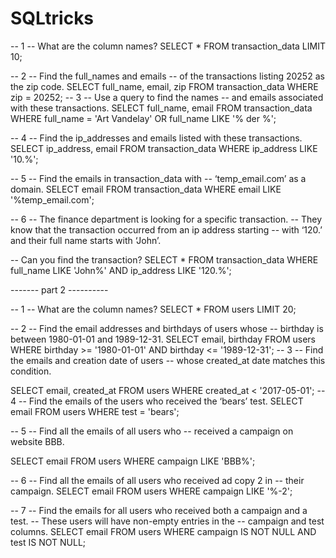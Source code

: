 # SQLtricks

-- 1
-- What are the column names?
SELECT *
FROM transaction_data
LIMIT 10;

-- 2
-- Find the full_names and emails
-- of the transactions listing 20252 as the zip code.
SELECT full_name, email, zip
FROM transaction_data
WHERE zip = 20252;
-- 3
-- Use a query to find the names 
-- and emails associated with these transactions.
SELECT full_name, email
FROM transaction_data
WHERE full_name = 'Art Vandelay'
   OR full_name LIKE '% der %';

-- 4
-- Find the ip_addresses and emails listed with these transactions.
SELECT ip_address, email
FROM transaction_data
WHERE ip_address LIKE '10.%';

-- 5
-- Find the emails in transaction_data with
-- ‘temp_email.com’ as a domain.
SELECT email
FROM transaction_data
WHERE email LIKE '%temp_email.com';

-- 6
-- The finance department is looking for a specific transaction. 
-- They know that the transaction occurred from an ip address starting 
-- with ‘120.’ and their full name starts with ‘John’.

-- Can you find the transaction?
SELECT *
FROM transaction_data
WHERE full_name LIKE 'John%'
  AND ip_address LIKE '120.%';

------- part 2 ----------

-- 1
-- What are the column names?
SELECT *
FROM users
LIMIT 20;
 
-- 2
-- Find the email addresses and birthdays of users whose 
-- birthday is between 1980-01-01 and 1989-12-31.
   SELECT email, birthday
FROM users
WHERE birthday >= '1980-01-01'
  AND birthday <= '1989-12-31';
-- 3
-- Find the emails and creation date of users 
-- whose created_at date matches this condition.

SELECT email, created_at
FROM users
WHERE created_at < '2017-05-01';
-- 4
-- Find the emails of the users who received the ‘bears’ test.
SELECT email
FROM users
WHERE test = 'bears';

-- 5
-- Find all the emails of all users who 
-- received a campaign on website BBB.

SELECT email
FROM users
WHERE campaign LIKE 'BBB%';

-- 6
-- Find all the emails of all users who received ad copy 2 in 
-- their campaign.
SELECT email
FROM users
WHERE campaign LIKE '%-2';

-- 7
-- Find the emails for all users who received both a campaign and a test. 
-- These users will have non-empty entries in the 
-- campaign and test columns.
SELECT email
FROM users
WHERE campaign IS NOT NULL
  AND test IS NOT NULL;

